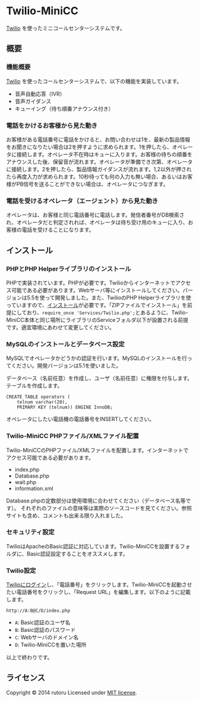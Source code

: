 Twilio-MiniCC
======================
[Twilio](http://twilio.kddi-web.com) を使ったミニコールセンターシステムです。

概要
------
### 機能概要 ###
[Twilio](http://twilio.kddi-web.com) を使ったコールセンターシステムで、以下の機能を実装しています。

+ 音声自動応答（IVR）
+ 音声ガイダンス
+ キューイング（待ち順番アナウンス付き）

### 電話をかけるお客様から見た動き ###
お客様がある電話番号に電話をかけると、お問い合わせは1を、最新の製品情報をお聞きになりたい場合は2を押すように求められます。1を押したら、オペレータに接続します。オペレータ不在時はキューに入ります。お客様の待ちの順番をアナウンスした後、保留音が流れます。オペレータが準備でき次第、オペレータに接続します。2を押したら、製品情報ガイダンスが流れます。1,2以外が押されたら再度入力が求められます。10秒待っても何の入力も無い場合、あるいはお客様がPB信号を送ることができない場合は、オペレータにつなぎます。

### 電話を受けるオペレータ（エージェント）から見た動き ###
オペレータは、お客様と同じ電話番号に電話します。発信者番号がDB検索され、オペレータだと判定されれば、オペレータは待ち受け用のキューに入り、お客様の電話を受けることになります。

インストール
------
### PHPとPHP Helperライブラリのインストール ###
PHPで実装されています。PHPが必要です。Twilioからインターネットでアクセス可能である必要があります。Webサーバ等にインストールしてください。バージョンは5.5を使って開発しました。また、TwilioのPHP Helperライブラリを使っていますので、[インストール](https://jp.twilio.com/docs/php/install)が必要です。「ZIPファイルでインストール」を前提にしており、`require_once 'Services/Twilio.php';`とあるように、Twilio-MiniCC本体と同じ場所にライブラリのServiceフォルダ以下が設置される前提です。適宜環境にあわせて変更してください。

### MySQLのインストールとデータベース設定 ###
MySQLでオペレータかどうかの認証を行います。MySQLのインストールを行ってください。開発バージョンは5.1を使いました。

データベース（名前任意）を作成し、ユーザ（名前任意）に権限を付与します。
テーブルを作成します。

    CREATE TABLE operators (
        telnum varchar(20),
        PRIMARY KEY (telnum)) ENGINE InnoDB;

オペレータにしたい電話機の電話番号をINSERTしてください。

### Twilio-MiniCC PHPファイル/XMLファイル配置 ###
Twilio-MiniCCのPHPファイル/XMLファイルを配置します。インターネットでアクセス可能である必要があります。

+ index.php
+ Database.php
+ wait.php
+ information.xml

Database.phpの定数部分は使用環境に合わせてください（データベース名等です）。
それぞれのファイルの意味等は実際のソースコードを見てください。参照サイトも含め、コメントも出来る限り入れました。

### セキュリティ設定 ###
TwilioはApacheのBasic認証に対応しています。Twilio-MiniCCを設置するフォルダに、Basic認証設定することをオススメします。

### Twilio設定 ###
[Twilioにログイン](https://jp.twilio.com/login/kddi-web)し、「電話番号」をクリックします。Twilio-MiniCCを起動させたい電話番号をクリックし、「Request URL」を編集します。以下のように記載します。

    http://A:B@C/D/index.php

+ `A`: Basic認証のユーザ名
+ `B`: Basic認証のパスワード
+ `C`: Webサーバのドメイン名
+ `D`: Twilio-MiniCCを置いた場所

以上で終わりです。
   
ライセンス
----------
Copyright &copy; 2014 rutoru
Licensed under [MIT license][MIT].
 
[MIT]: http://www.opensource.org/licenses/mit-license.php
